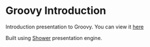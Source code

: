 # Groovy Introduction

Introduction presentation to Groovy. You can view it [here](https://maxdanilov.github.io/groovy-tech-talk)

Built using [Shower](https://shwr.me) presentation engine.
